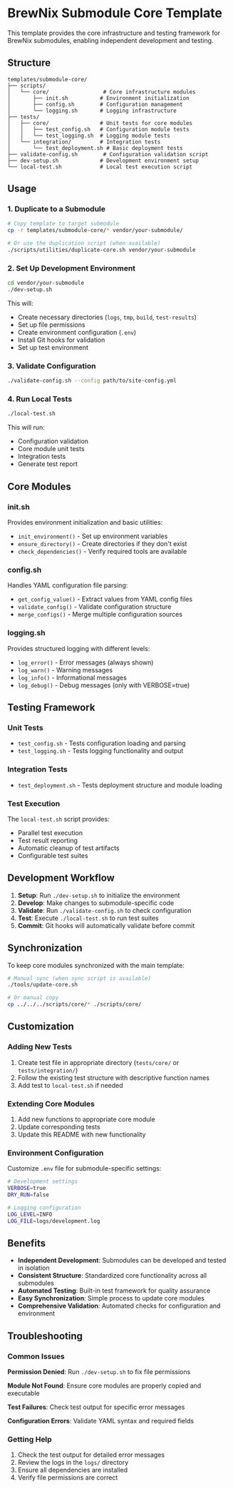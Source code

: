 # BrewNix Submodule Core Template

This template provides the core infrastructure and testing framework for BrewNix submodules, enabling independent development and testing.

## Structure

```text
templates/submodule-core/
├── scripts/
│   └── core/                 # Core infrastructure modules
│       ├── init.sh          # Environment initialization
│       ├── config.sh        # Configuration management
│       └── logging.sh       # Logging infrastructure
├── tests/
│   ├── core/                # Unit tests for core modules
│   │   ├── test_config.sh   # Configuration module tests
│   │   └── test_logging.sh  # Logging module tests
│   └── integration/         # Integration tests
│       └── test_deployment.sh # Basic deployment tests
├── validate-config.sh        # Configuration validation script
├── dev-setup.sh             # Development environment setup
└── local-test.sh            # Local test execution script
```

## Usage

### 1. Duplicate to a Submodule

```bash
# Copy template to target submodule
cp -r templates/submodule-core/* vendor/your-submodule/

# Or use the duplication script (when available)
./scripts/utilities/duplicate-core.sh vendor/your-submodule
```

### 2. Set Up Development Environment

```bash
cd vendor/your-submodule
./dev-setup.sh
```

This will:

- Create necessary directories (`logs`, `tmp`, `build`, `test-results`)
- Set up file permissions
- Create environment configuration (`.env`)
- Install Git hooks for validation
- Set up test environment

### 3. Validate Configuration

```bash
./validate-config.sh --config path/to/site-config.yml
```

### 4. Run Local Tests

```bash
./local-test.sh
```

This will run:

- Configuration validation
- Core module unit tests
- Integration tests
- Generate test report

## Core Modules

### init.sh

Provides environment initialization and basic utilities:

- `init_environment()` - Set up environment variables
- `ensure_directory()` - Create directories if they don't exist
- `check_dependencies()` - Verify required tools are available

### config.sh

Handles YAML configuration file parsing:

- `get_config_value()` - Extract values from YAML config files
- `validate_config()` - Validate configuration structure
- `merge_configs()` - Merge multiple configuration sources

### logging.sh

Provides structured logging with different levels:

- `log_error()` - Error messages (always shown)
- `log_warn()` - Warning messages
- `log_info()` - Informational messages
- `log_debug()` - Debug messages (only with VERBOSE=true)

## Testing Framework

### Unit Tests

- `test_config.sh` - Tests configuration loading and parsing
- `test_logging.sh` - Tests logging functionality and output

### Integration Tests

- `test_deployment.sh` - Tests deployment structure and module loading

### Test Execution

The `local-test.sh` script provides:

- Parallel test execution
- Test result reporting
- Automatic cleanup of test artifacts
- Configurable test suites

## Development Workflow

1. **Setup**: Run `./dev-setup.sh` to initialize the environment
2. **Develop**: Make changes to submodule-specific code
3. **Validate**: Run `./validate-config.sh` to check configuration
4. **Test**: Execute `./local-test.sh` to run test suites
5. **Commit**: Git hooks will automatically validate before commit

## Synchronization

To keep core modules synchronized with the main template:

```bash
# Manual sync (when sync script is available)
./tools/update-core.sh

# Or manual copy
cp ../../../scripts/core/* ./scripts/core/
```

## Customization

### Adding New Tests

1. Create test file in appropriate directory (`tests/core/` or `tests/integration/`)
2. Follow the existing test structure with descriptive function names
3. Add test to `local-test.sh` if needed

### Extending Core Modules

1. Add new functions to appropriate core module
2. Update corresponding tests
3. Update this README with new functionality

### Environment Configuration

Customize `.env` file for submodule-specific settings:

```bash
# Development settings
VERBOSE=true
DRY_RUN=false

# Logging configuration
LOG_LEVEL=INFO
LOG_FILE=logs/development.log
```

## Benefits

- **Independent Development**: Submodules can be developed and tested in isolation
- **Consistent Structure**: Standardized core functionality across all submodules
- **Automated Testing**: Built-in test framework for quality assurance
- **Easy Synchronization**: Simple process to update core modules
- **Comprehensive Validation**: Automated checks for configuration and environment

## Troubleshooting

### Common Issues

**Permission Denied**: Run `./dev-setup.sh` to fix file permissions

**Module Not Found**: Ensure core modules are properly copied and executable

**Test Failures**: Check test output for specific error messages

**Configuration Errors**: Validate YAML syntax and required fields

### Getting Help

1. Check the test output for detailed error messages
2. Review the logs in the `logs/` directory
3. Ensure all dependencies are installed
4. Verify file permissions are correct
